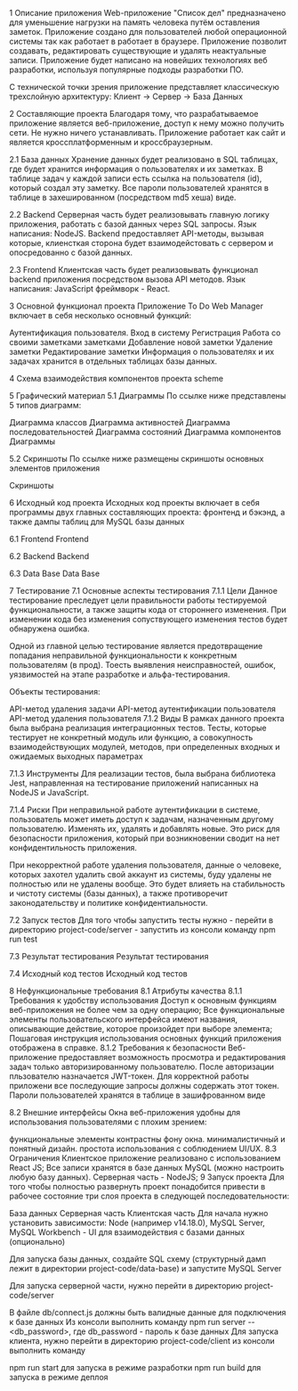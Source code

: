 1 Описание приложения
Web-приложение "Список дел" предназначено для уменьшение нагрузки на память человека путём оставления заметок. Приложение создано для пользователей любой операционной системы так как работает в работает в браузере. Приложение позволит создавать, редактировать существующие и удалять неактуальные записи. Приложение будет написано на новейших технологиях веб разработки, используя популярные подходы разработки ПО.

С технической точки зрения приложение представляет классическую трехслойную архитектуру: Клиент -> Сервер -> База Данных

2 Составляющие проекта
Благодаря тому, что разрабатываемое приложение является веб-приложение, доступ к нему можно получить сети. Не нужно ничего устанавливать. Приложение работает как сайт и является кроссплатформенным и кроссбраузерным.

2.1 База данных
Хранение данных будет реализовано в SQL таблицах, где будет хранится информация о пользователях и их заметках. В таблице задач у каждой записи есть ссылка на пользователя (id), который создал эту заметку. Все пароли пользователей хранятся в таблице в захешированном (посредством md5 хеша) виде.

2.2 Backend
Серверная часть будет реализовывать главную логику приложения, работать с базой данных через SQL запросы. Язык написания: NodeJS. Backend предоставляет API-методы, вызывая которые, клиенсткая сторона будет взаимодейстовать с сервером и опосредованно с базой данных.

2.3 Frontend
Клиентская часть будет реализовывать функционал backend приложения посредством вызова API методов. Язык написания: JavaScript фреймворк - React.

3 Основной функционал проекта
Приложение To Do Web Manager включает в себя несколько основный функций:

Аутентификация пользователя.
Вход в систему
Регистрация
Работа со своими заметками заметками
Добавление новой заметки
Удаление заметки
Редактирование заметки
Информация о пользователях и их задачах хранится в отдельных таблицах базы данных.

4 Схема взаимодействия компонентов проекта
scheme

5 Графический материал
5.1 Диаграммы
По ссылке ниже представлены 5 типов диаграмм:

Диаграмма классов
Диаграмма активностей
Диаграмма последовательностей
Диаграмма состояний
Диаграмма компонентов
Диаграммы

5.2 Скриншоты
По ссылке ниже размещены скриншоты основных элементов приложения

Скриншоты

6 Исходный код проекта
Исходных код проекты включает в себя программы двух главных составляющих проекта: фронтенд и бэкэнд, а также дампы таблиц для MySQL базы данных

6.1 Frontend
Frontend

6.2 Backend
Backend

6.3 Data Base
Data Base

7 Тестирование
7.1 Основные аспекты тестирования
7.1.1 Цели
Данное тестирование преследует цели правильности работы тестируемой функциональности, а также защиты кода от стороннего изменения. При изменении кода без изменения сопуствующего изменения тестов будет обнаружена ошибка.

Одной из главной целью тестирование является предотвращение попадания неправильной функциональности к конкретным пользователям (в прод). Тоесть выявления неисправностей, ошибок, уязвимостей на этапе разработке и альфа-тестирования.

Объекты тестирования:

API-метод удаления задачи
API-метод аутентификации пользователя
API-метод удаления пользователя
7.1.2 Виды
В рамках данного проекта была выбрана реализация интеграционных тестов. Тесты, которые тестирует не конкретный модуль или функцию, а совокупность взаимодействующих модулей, методов, при определенных входных и ожидаемых выходных параметрах

7.1.3 Инструменты
Для реализации тестов, была выбрана библиотека Jest, направленная на тестирование приложений написанных на NodeJS и JavaScript.

7.1.4 Риски
При неправильной работе аутентификации в системе, пользователь может иметь доступ к задачам, назначенным другому пользователю. Изменять их, удалять и добавлять новые. Это риск для безопасности приложения, который при возникновении сводит на нет конфидентильность приложения.

При некорректной работе удаления пользователя, данные о человеке, которых захотел удалить свой аккаунт из системы, буду удалены не полностью или не удалены вообще. Это будет влияеть на стабильность и чистоту системы (базы данных), а также противоречит законодательству и политике конфидентиальности.

7.2 Запуск тестов
Для того чтобы запустить тесты нужно - перейти в директорию project-code/server - запустить из консоли команду npm run test

7.3 Результат тестирования
Результат тестирования

7.4 Исходный код тестов
Исходный код тестов

8 Нефункциональные требования
8.1 Атрибуты качества
8.1.1 Требования к удобству использования
Доступ к основным функциям веб-приложения не более чем за одну операцию;
Все функциональные элементы пользовательского интерфейса имеют названия, описывающие действие, которое произойдет при выборе элемента;
Пошаговая инструкция использования основных функций приложения отображена в справке.
8.1.2 Требования к безопасности
Веб-приложение предоставляет возможность просмотра и редактирования задач только авторизированному пользователю. После авторизации пльзователю назначается JWT-токен. Для корректной работы приложени все последующие запросы должны содержать этот токен. Пароли пользователей хранятся в таблице в зашифрованном виде

8.2 Внешние интерфейсы
Окна веб-приложения удобны для использования пользователями с плохим зрением:

функциональные элементы контрастны фону окна.
минималистичный и понятный дизайн.
простота использования с соблюдением UI/UX.
8.3 Ограничения
Клиентское приложение реализовано с использованием React JS;
Все записи хранятся в базе данных MySQL (можно настроить любую базу данных).
Серверная часть - NodeJS;
9 Запуск проекта
Для того чтобы полностью развернуть проект понадобится привести в рабочее состояние три слоя проекта в следующей последовательности:

База данных
Серверная часть
Клиентская часть
Для начала нужно установить зависимости: Node (например v14.18.0), MySQL Server, MySQL Workbench - UI для взаимодействия с базами данных (опционально)

Для запуска базы данных, создайте SQL схему (структурный дамп лежит в директории project-code/data-base) и запустите MySQL Server

Для запуска серверной части, нужно перейти в директорию project-code/server

В файле db/connect.js должны быть валидные данные для подключения к базе данных
Из консоли выполнить команду npm run server -- <db_password>, где db_password - пароль к базе данных
Для запуска клиента, нужно перейти в директорию project-code/client из консоли выполнить команду

npm run start для запуска в режиме разработки
npm run build для запуска в режиме деплоя
